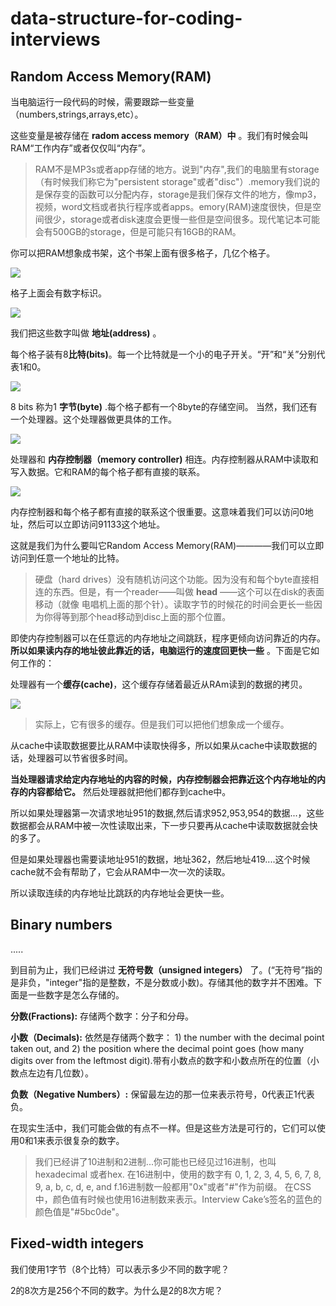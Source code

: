 # data-structure-for-coding-interviews

## Random Access Memory(RAM)

当电脑运行一段代码的时候，需要跟踪一些变量（numbers,strings,arrays,etc）。

这些变量是被存储在 **radom access memory（RAM）中**  。我们有时候会叫RAM“工作内存”或者仅仅叫“内存”。

> RAM不是MP3s或者app存储的地方。说到"内存",我们的电脑里有storage（有时候我们称它为"persistent storage"或者"disc"）.memory我们说的是保存变的函数可以分配内存，storage是我们保存文件的地方，像mp3，视频，word文档或者执行程序或者apps。emory(RAM)速度很快，但是空间很少，storage或者disk速度会更慢一些但是空间很多。现代笔记本可能会有500GB的storage，但是可能只有16GB的RAM。

你可以把RAM想象成书架，这个书架上面有很多格子，几亿个格子。


![](https://www.interviewcake.com/images/svgs/cs_for_hackers__ram_empty_no_indices.svg?bust=150)

格子上面会有数字标识。

![](https://www.interviewcake.com/images/svgs/cs_for_hackers__ram_empty_with_indices.svg?bust=150)

我们把这些数字叫做 **地址(address)** 。

每个格子装有8**比特(bits)**。每一个比特就是一个小的电子开关。“开”和“关”分别代表1和0。

![](https://www.interviewcake.com/images/svgs/cs_for_hackers__ram_bits.svg?bust=150)

8 bits 称为1 **字节(byte)** .每个格子都有一个8byte的存储空间。
当然，我们还有一个处理器。这个处理器做更具体的工作。

![](https://www.interviewcake.com/images/svgs/cs_for_hackers__ram_processor.svg?bust=150)

处理器和 **内存控制器（memory controller)** 相连。内存控制器从RAM中读取和写入数据。它和RAM的每个格子都有直接的联系。

![](https://www.interviewcake.com/images/svgs/cs_for_hackers__ram_memory_controller.svg?bust=150)

内存控制器和每个格子都有直接的联系这个很重要。这意味着我们可以访问0地址，然后可以立即访问91133这个地址。

这就是我们为什么要叫它Random Access Memory(RAM)————我们可以立即访问到任意一个地址的比特。

> 硬盘（hard drives）没有随机访问这个功能。因为没有和每个byte直接相连的东西。但是，有一个reader——叫做 **head** ——这个可以在disk的表面移动（就像
电唱机上面的那个针）。读取字节的时候花的时间会更长一些因为你得等到那个head移动到disc上面的那个位置。


即使内存控制器可以在任意远的内存地址之间跳跃，程序更倾向访问靠近的内存。 **所以如果读内存的地址彼此靠近的话，电脑运行的速度回更快一些** 。下面是它如何工作的：

处理器有一个**缓存(cache)**，这个缓存存储着最近从RAm读到的数据的拷贝。

![](https://www.interviewcake.com/images/svgs/cs_for_hackers__ram_cache.svg?bust=150)

> 实际上，它有很多的缓存。但是我们可以把他们想象成一个缓存。


从cache中读取数据要比从RAM中读取快得多，所以如果从cache中读取数据的话，处理器可以节省很多时间。

 **当处理器请求给定内存地址的内容的时候，内存控制器会把靠近这个内存地址的内存的内容都给它。** 然后处理器就把他们都存到cache中。

所以如果处理器第一次请求地址951的数据,然后请求952,953,954的数据...，这些数据都会从RAM中被一次性读取出来，下一步只要再从cache中读取数据就会快的多了。

但是如果处理器也需要读地址951的数据，地址362，然后地址419....这个时候cache就不会有帮助了，它会从RAM中一次一次的读取。

所以读取连续的内存地址比跳跃的内存地址会更快一些。


## Binary numbers
.....

到目前为止，我们已经讲过 **无符号数（unsigned integers）** 了。(“无符号”指的是非负，"integer"指的是整数，不是分数或小数)。存储其他的数字并不困难。下面是一些数字是怎么存储的。

 **分数(Fractions):**  存储两个数字：分子和分母。

 **小数（Decimals):** 依然是存储两个数字： 1) the number with the decimal point taken out, and 2) the position where the decimal point goes (how many digits over from the leftmost digit).带有小数点的数字和小数点所在的位置（小数点左边有几位数）。
 
 **负数（Negative Numbers）:** 保留最左边的那一位来表示符号，0代表正1代表负。

在现实生活中，我们可能会做的有点不一样。但是这些方法是可行的，它们可以使用0和1来表示很复杂的数字。

> 我们已经讲了10进制和2进制...你可能也已经见过16进制，也叫hexadecimal 或者hex. 在16进制中，使用的数字有 0, 1, 2, 3, 4, 5, 6, 7, 8, 9, a, b, c, d, e, and f.16进制数一般都用"0x"或者"#"作为前缀。
在CSS中，颜色值有时候也使用16进制数来表示。Interview Cake’s签名的蓝色的颜色值是"#5bc0de"。


## Fixed-width integers

我们使用1字节（8个比特）可以表示多少不同的数字呢？

2的8次方是256个不同的数字。为什么是2的8次方呢？

> 
